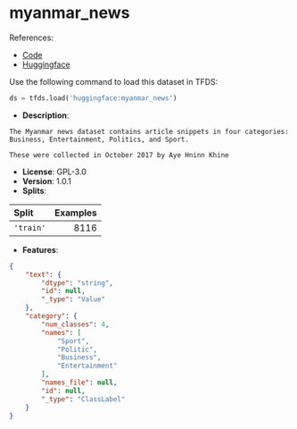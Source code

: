 # myanmar_news

References:

*   [Code](https://github.com/huggingface/datasets/blob/master/datasets/myanmar_news)
*   [Huggingface](https://huggingface.co/datasets/myanmar_news)



Use the following command to load this dataset in TFDS:

```python
ds = tfds.load('huggingface:myanmar_news')
```

*   **Description**:

```
The Myanmar news dataset contains article snippets in four categories:
Business, Entertainment, Politics, and Sport.

These were collected in October 2017 by Aye Hninn Khine
```

*   **License**: GPL-3.0
*   **Version**: 1.0.1
*   **Splits**:

Split  | Examples
:----- | -------:
`'train'` | 8116

*   **Features**:

```json
{
    "text": {
        "dtype": "string",
        "id": null,
        "_type": "Value"
    },
    "category": {
        "num_classes": 4,
        "names": [
            "Sport",
            "Politic",
            "Business",
            "Entertainment"
        ],
        "names_file": null,
        "id": null,
        "_type": "ClassLabel"
    }
}
```


